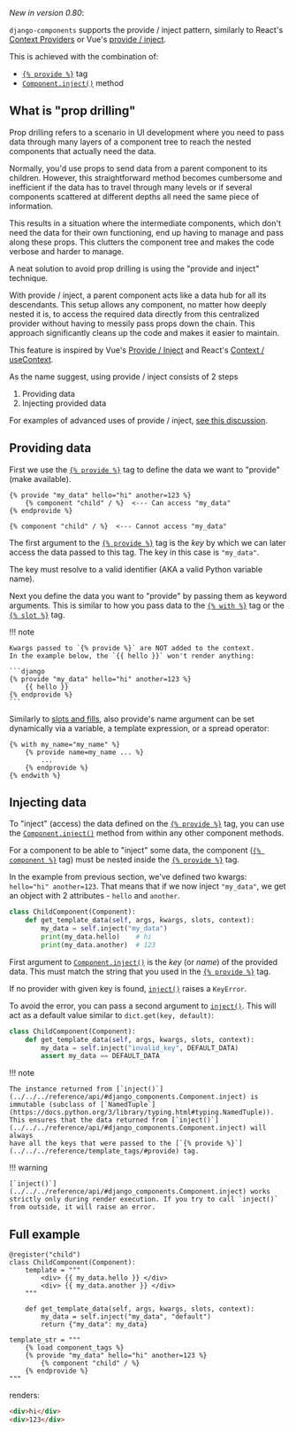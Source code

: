 _New in version 0.80_:

`django-components` supports the provide / inject pattern, similarly to React's [Context Providers](https://react.dev/learn/passing-data-deeply-with-context) or Vue's [provide / inject](https://vuejs.org/guide/components/provide-inject).

This is achieved with the combination of:

- [`{% provide %}`](../../../reference/template_tags/#provide) tag
- [`Component.inject()`](../../../reference/api/#django_components.Component.inject) method

## What is "prop drilling"

Prop drilling refers to a scenario in UI development where you need to pass data through many layers of a component tree to reach the nested components that actually need the data.

Normally, you'd use props to send data from a parent component to its children. However, this straightforward method becomes cumbersome and inefficient if the data has to travel through many levels or if several components scattered at different depths all need the same piece of information.

This results in a situation where the intermediate components, which don't need the data for their own functioning, end up having to manage and pass along these props. This clutters the component tree and makes the code verbose and harder to manage.

A neat solution to avoid prop drilling is using the "provide and inject" technique.

With provide / inject, a parent component acts like a data hub for all its descendants. This setup allows any component, no matter how deeply nested it is, to access the required data directly from this centralized provider without having to messily pass props down the chain. This approach significantly cleans up the code and makes it easier to maintain.

This feature is inspired by Vue's [Provide / Inject](https://vuejs.org/guide/components/provide-inject) and React's [Context / useContext](https://react.dev/learn/passing-data-deeply-with-context).

As the name suggest, using provide / inject consists of 2 steps

1. Providing data
2. Injecting provided data

For examples of advanced uses of provide / inject, [see this discussion](https://github.com/django-components/django-components/pull/506#issuecomment-2132102584).

## Providing data

First we use the [`{% provide %}`](../../../reference/template_tags/#provide) tag to define the data we want to "provide" (make available).

```django
{% provide "my_data" hello="hi" another=123 %}
    {% component "child" / %}  <--- Can access "my_data"
{% endprovide %}

{% component "child" / %}  <--- Cannot access "my_data"
```

The first argument to the [`{% provide %}`](../../../reference/template_tags/#provide) tag is the _key_ by which we can later access the data passed to this tag. The key in this case is `"my_data"`.

The key must resolve to a valid identifier (AKA a valid Python variable name).

Next you define the data you want to "provide" by passing them as keyword arguments. This is similar to how you pass data to the [`{% with %}`](https://docs.djangoproject.com/en/5.2/ref/templates/builtins/#with) tag or the [`{% slot %}`](../../../reference/template_tags/#slot) tag.

!!! note

    Kwargs passed to `{% provide %}` are NOT added to the context.
    In the example below, the `{{ hello }}` won't render anything:

    ```django
    {% provide "my_data" hello="hi" another=123 %}
        {{ hello }}
    {% endprovide %}
    ```

Similarly to [slots and fills](../../fundamentals/slots/#dynamic-slots-and-fills), also provide's name argument can be set dynamically via a variable, a template expression, or a spread operator:

```django
{% with my_name="my_name" %}
    {% provide name=my_name ... %}
        ...
    {% endprovide %}
{% endwith %}
```

## Injecting data

To "inject" (access) the data defined on the [`{% provide %}`](../../../reference/template_tags/#provide) tag,
you can use the [`Component.inject()`](../../../reference/api/#django_components.Component.inject) method from within any other component methods.

For a component to be able to "inject" some data, the component ([`{% component %}`](../../../reference/template_tags/#component) tag) must be nested inside the [`{% provide %}`](../../../reference/template_tags/#provide) tag.

In the example from previous section, we've defined two kwargs: `hello="hi" another=123`. That means that if we now inject `"my_data"`, we get an object with 2 attributes - `hello` and `another`.

```py
class ChildComponent(Component):
    def get_template_data(self, args, kwargs, slots, context):
        my_data = self.inject("my_data")
        print(my_data.hello)    # hi
        print(my_data.another)  # 123
```

First argument to [`Component.inject()`](../../../reference/api/#django_components.Component.inject) is the _key_ (or _name_) of the provided data. This
must match the string that you used in the [`{% provide %}`](../../../reference/template_tags/#provide) tag.

If no provider with given key is found, [`inject()`](../../../reference/api/#django_components.Component.inject) raises a `KeyError`.

To avoid the error, you can pass a second argument to [`inject()`](../../../reference/api/#django_components.Component.inject). This will act as a default value similar to `dict.get(key, default)`:

```py
class ChildComponent(Component):
    def get_template_data(self, args, kwargs, slots, context):
        my_data = self.inject("invalid_key", DEFAULT_DATA)
        assert my_data == DEFAULT_DATA
```

!!! note

    The instance returned from [`inject()`](../../../reference/api/#django_components.Component.inject) is immutable (subclass of [`NamedTuple`](https://docs.python.org/3/library/typing.html#typing.NamedTuple)). This ensures that the data returned from [`inject()`](../../../reference/api/#django_components.Component.inject) will always
    have all the keys that were passed to the [`{% provide %}`](../../../reference/template_tags/#provide) tag.

!!! warning

    [`inject()`](../../../reference/api/#django_components.Component.inject) works strictly only during render execution. If you try to call `inject()` from outside, it will raise an error.

## Full example

```djc_py
@register("child")
class ChildComponent(Component):
    template = """
        <div> {{ my_data.hello }} </div>
        <div> {{ my_data.another }} </div>
    """

    def get_template_data(self, args, kwargs, slots, context):
        my_data = self.inject("my_data", "default")
        return {"my_data": my_data}

template_str = """
    {% load component_tags %}
    {% provide "my_data" hello="hi" another=123 %}
        {% component "child" / %}
    {% endprovide %}
"""
```

renders:

```html
<div>hi</div>
<div>123</div>
```
